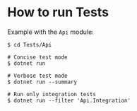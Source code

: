 # How to run Tests

Example with the `Api` module:

```
$ cd Tests/Api

# Concise test mode
$ dotnet run

# Verbose test mode
$ dotnet run --summary

# Run only integration tests
$ dotnet run --filter 'Api.Integration'

```